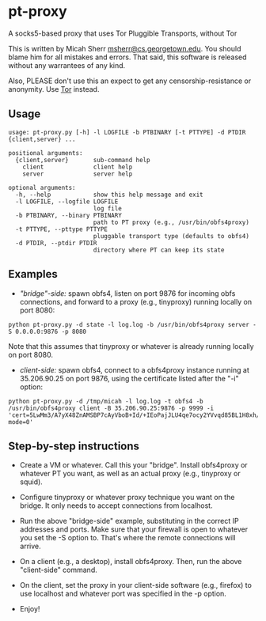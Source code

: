 # pt-proxy
A socks5-based proxy that uses Tor Pluggible Transports, without Tor

This is written by Micah Sherr <msherr@cs.georgetown.edu>.  You should blame him for all mistakes and errors.  That said, this software is released without any warrantees of any kind.

Also, PLEASE don't use this an expect to get any censorship-resistance or anonymity.  Use [Tor](https://torproject.org) instead.

## Usage

```
usage: pt-proxy.py [-h] -l LOGFILE -b PTBINARY [-t PTTYPE] -d PTDIR {client,server} ...

positional arguments:
  {client,server}       sub-command help
    client              client help
    server              server help

optional arguments:
  -h, --help            show this help message and exit
  -l LOGFILE, --logfile LOGFILE
                        log file
  -b PTBINARY, --binary PTBINARY
                        path to PT proxy (e.g., /usr/bin/obfs4proxy)
  -t PTTYPE, --pttype PTTYPE
                        pluggable transport type (defaults to obfs4)
  -d PTDIR, --ptdir PTDIR
                        directory where PT can keep its state
```


## Examples

* *"bridge"-side:* spawn obfs4, listen on port 9876 for incoming obfs
connections, and forward to a proxy (e.g., tinyproxy) running locally on port 8080:
```
python pt-proxy.py -d state -l log.log -b /usr/bin/obfs4proxy server -S 0.0.0.0:9876 -p 8080
```
  Note that this assumes that tinyproxy or whatever is already running
  locally on port 8080.
* *client-side:* spawn obfs4, connect to a obfs4proxy instance running
at 35.206.90.25 on port 9876, using the certificate listed after the
"-i" option:
```
python pt-proxy.py -d /tmp/micah -l log.log -t obfs4 -b
/usr/bin/obfs4proxy client -B 35.206.90.25:9876 -p 9999 -i 'cert=5LwMm3/A7yX48ZnAMSBP7cAyVboB+Id/+IEoPajJLU4qe7ocy2YVvqd85BL1H8xh/KpkHQ;iat-mode=0'
```


## Step-by-step instructions

* Create a VM or whatever.  Call this your "bridge".  Install
  obfs4proxy or whatever PT you want, as well as an actual proxy
  (e.g., tinyproxy or squid).

* Configure tinyproxy or whatever proxy technique you want on the
bridge.  It only needs to accept connections from localhost.

* Run the above "bridge-side" example, substituting in the correct IP
  addresses and ports.  Make sure that your firewall is open to
  whatever you set the -S option to.  That's where the remote
  connections will arrive.

* On a client (e.g., a desktop), install obfs4proxy.  Then, run the
above "client-side" command.

* On the client, set the proxy in your client-side software (e.g., firefox) to use
localhost and whatever port was specified in the -p option.

* Enjoy!
